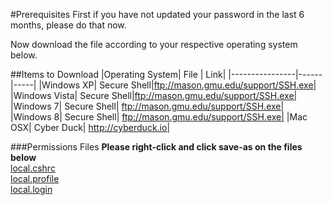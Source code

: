 #Prerequisites
First if you have not updated your password in the last 6 months, please do that now.  

Now download the file according to your respective operating system below.


##Items to Download
|Operating System| File | Link|
|----------------|------|-----|
|Windows XP| Secure Shell|ftp://mason.gmu.edu/support/SSH.exe|
|Windows Vista| Secure Shell|ftp://mason.gmu.edu/support/SSH.exe|
|Windows 7| Secure Shell| ftp://mason.gmu.edu/support/SSH.exe|
|Windows 8| Secure Shell| ftp://mason.gmu.edu/support/SSH.exe|
|Mac OSX| Cyber Duck| http://cyberduck.io|

###Permissions Files
**Please right-click and click save-as on the files below**  
[local.cshrc](https://raw.githubusercontent.com/the-ben-waters/gmuwebdevtut/master/assets/local.cshrc)  
[local.profile](https://raw.githubusercontent.com/the-ben-waters/gmuwebdevtut/master/assets/local.profile)  
[local.login](https://raw.githubusercontent.com/the-ben-waters/gmuwebdevtut/master/assets/local.login) 
